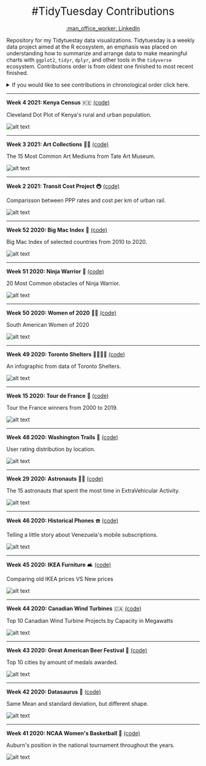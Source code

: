<h1 style="font-weight:normal" align="center">
 #TidyTuesday Contributions
</h1>
<a href="https://www.linkedin.com/in/luis-freites-navia/">
<p align="center">:man_office_worker: LinkedIn</p>
</a>

Repository for my Tidytuestay data visualizations. Tidytuesday is a weekly data project aimed at the R ecosystem, an emphasis was placed on understanding how to summarize and arrange data to make meaningful charts with `ggplot2`, `tidyr`, `dplyr`, and other tools in the `tidyverse` ecosystem.
Contributions order is from oldest one finished to most recent finished.

<details>
  <summary>If you would like to see contributions in chronological order click here.</summary>

<!-- toc -->
**Contributions 2020**
 - 2020/Week 15: [Tour de France :bicyclist:](https://github.com/Zetluis/R_Tidytuesday/tree/master/W15_Tour_de_France)
 - 2020/Week 29: [Astronauts :astronaut:](https://github.com/Zetluis/R_Tidytuesday/tree/master/W29_Astronauts)
 - 2020/Week 41: [NCAA Women's Basketball :basketball:](https://github.com/Zetluis/R_Tidytuesday/tree/master/W41_NCAA_women_basketball)
 - 2020/Week 42: [Datasaurus :t-rex:](https://github.com/Zetluis/R_Tidytuesday/tree/master/W42_datasaurus)
 - 2020/Week 43: [Beer Awards :beer:](https://github.com/Zetluis/R_Tidytuesday/tree/master/W43_Beer_Awards)
 - 2020/Week 44: [Canadian Wind Turbines :canada:](https://github.com/Zetluis/R_Tidytuesday/tree/master/W44_Canadian_Wind_Turbines)
 - 2020/Week 45: [Ikea Furniture :couch_and_lamp:](https://github.com/Zetluis/R_Tidytuesday/tree/master/W45_IKEA_Furniture)
 - 2020/Week 46: [Phone Usage :phone:](https://github.com/Zetluis/R_Tidytuesday/tree/master/W46_%20Phone_Usage)
 - 2020/Week 48: [Washigton Trails :sunrise_over_mountains:](https://github.com/Zetluis/R_Tidytuesday/tree/master/W48_Washington_Trails)
 - 2020/Week 49: [Toronto Shelters :family_man_woman_girl_boy:](https://github.com/Zetluis/R_Tidytuesday/tree/master/W49_Toronto_Shelters)
 - 2020/Week 50: [Women of 2020 :red_haired_woman:](https://github.com/Zetluis/R_Tidytuesday/tree/master/W50_Women_of_2020)
 - 2020/Week 51: [Ninja Warrior :climbing:](https://github.com/Zetluis/R_Tidytuesday/tree/master/W51_Ninja_Warrior)
 - 2020/Week 52: [Big Mac Index :hamburger:](https://github.com/Zetluis/R_Tidytuesday/tree/master/W52_Big_Mac_Index)
 
 **Contributions 2021**
 - 2021/Week 2: [Transit Cost Project :metro:](https://github.com/Zetluis/R_Tidytuesday/tree/master/2021/W02_Transit_Cost)
 - 2021/Week 3: [Art Collections :artist:](https://github.com/Zetluis/R_Tidytuesday/tree/master/2021/W03_Art_Collections)
 - 2021/Week 4: [Kenya Census :kenya:](https://github.com/Zetluis/R_Tidytuesday/tree/master/2021/W04_Kenya_Census)
 
<!-- tocstop -->
</details>

---     
**Week 4 2021: Kenya Census** :kenya: [(code)](https://github.com/Zetluis/R_Tidytuesday/blob/master/2021/W04_Kenya_Census/W04_Kenya_Census.R)

Cleveland Dot Plot of Kenya's rural and urban population.

![alt text](https://github.com/Zetluis/R_Tidytuesday/blob/master/2021/W04_Kenya_Census/Kenya_census.png)

---

**Week 3 2021: Art Collections** :artist: [(code)](https://github.com/Zetluis/R_Tidytuesday/blob/master/2021/W03_Art_Collections/W03_Art_Collections.R)

The 15 Most Common Art Mediums from Tate Art Museum.

![alt text](https://github.com/Zetluis/R_Tidytuesday/blob/master/2021/W03_Art_Collections/art_med.png)

---

**Week 2 2021: Transit Cost Project** :metro: [(code)](https://github.com/Zetluis/R_Tidytuesday/blob/master/2021/W02_Transit_Cost/W02_TRansit_Cost.R)

Comparisson between PPP rates and cost per km of urban rail.

![alt text](https://github.com/Zetluis/R_Tidytuesday/blob/master/2021/W02_Transit_Cost/Transit.png)

---

**Week 52 2020: Big Mac Index** :hamburger: [(code)](https://github.com/Zetluis/R_Tidytuesday/blob/master/2020/W52_Big_Mac_Index/W52_Big_Mac_Index.R)

Big Mac Index of selected countries from 2010 to 2020.

![alt text](https://github.com/Zetluis/R_Tidytuesday/blob/master/2020/W52_Big_Mac_Index/Burgernomics.png)

---

**Week 51 2020: Ninja Warrior** :climbing: [(code)](https://github.com/Zetluis/R_Tidytuesday/blob/master/2020/W51_Ninja_Warrior/W51_Ninja_Warrior.R)

20 Most Common obstacles of Ninja Warrior.

![alt text](https://github.com/Zetluis/R_Tidytuesday/blob/master/2020/W51_Ninja_Warrior/ninja_obstacles.png)

---
**Week 50 2020: Women of 2020** :red_haired_woman: [(code)](https://github.com/Zetluis/R_Tidytuesday/blob/master/2020/W50_Women_of_2020/W50_Women_of_2020.R)

South American Women of 2020

![alt text](https://github.com/Zetluis/R_Tidytuesday/blob/master/2020/W50_Women_of_2020/women1.png)

---
**Week 49 2020: Toronto Shelters** :family_man_woman_girl_boy: [(code)](https://github.com/Zetluis/R_Tidytuesday/blob/master/2020/W49_Toronto_Shelters/W49_Toronto_Shelters.R)

An infographic from data of Toronto Shelters.

![alt text](https://github.com/Zetluis/R_Tidytuesday/blob/master/2020/W49_Toronto_Shelters/Shelters.png)

---
**Week 15 2020: Tour de France** :bicyclist: [(code)](https://github.com/Zetluis/R_Tidytuesday/blob/master/2020/W15_Tour_de_France/W15_Tour_de_France.R)

Tour the France winners from 2000 to 2019.

![alt text](https://github.com/Zetluis/R_Tidytuesday/blob/master/2020/W15_Tour_de_France/tdf_table.jpg)

---                                                                  
**Week 48 2020: Washington Trails** :sunrise_over_mountains: [(code)]( https://github.com/Zetluis/R_Tidytuesday/blob/master/2020/W48_Washington_Trails/W48_Washington_Trails.R)

User rating distribution by location.

![alt text](https://github.com/Zetluis/R_Tidytuesday/blob/master/2020/W48_Washington_Trails/washington_ridge_plot.png)

---
**Week 29 2020: Astronauts** :astronaut: [(code)](https://github.com/Zetluis/R_Tidytuesday/blob/master/2020/W29_Astronauts/W29_Astronauts.R)

The 15 astronauts that spent the most time in ExtraVehicular Activity.

![alt text](https://github.com/Zetluis/R_Tidytuesday/blob/master/2020/W29_Astronauts/astronauts.png)

---
**Week 46 2020: Historical Phones** :phone: [(code)](https://github.com/Zetluis/R_Tidytuesday/blob/master/2020/W46_%20Phone_Usage/W46_%20Phone_Usage.R)

Telling a little story about Venezuela's mobile subscriptions.

![alt text](https://github.com/Zetluis/R_Tidytuesday/blob/master/2020/W46_%20Phone_Usage/venezuela_story.png)

---
**Week 45 2020: IKEA Furniture** :couch_and_lamp: [(code)](https://github.com/Zetluis/R_Tidytuesday/blob/master/2020/W45_IKEA_Furniture/W45_IKEA_Furniture.R)

Comparing old IKEA prices VS New prices

![alt text](https://github.com/Zetluis/R_Tidytuesday/blob/master/2020/W45_IKEA_Furniture/ikea_plot.png)

---
**Week 44 2020: Canadian Wind Turbines** :canada: [(code)](https://github.com/Zetluis/R_Tidytuesday/blob/master/2020/W44_Canadian_Wind_Turbines/W44_Canadian_Wind_Turbines.R)

Top 10 Canadian Wind Turbine Projects by Capacity in Megawatts

![alt text](https://github.com/Zetluis/R_Tidytuesday/blob/master/2020/W44_Canadian_Wind_Turbines/wind%20tablePNG.PNG?raw=true)

---
**Week 43 2020: Great American Beer Festival** :beer: [(code)](https://github.com/Zetluis/R_Tidytuesday/blob/master/2020/W43_Beer_Awards/W43_Beer_Awards.R)

Top 10 cities by amount of medals awarded.

![alt text](https://github.com/Zetluis/R_Tidytuesday/blob/master/2020/W43_Beer_Awards/GABF.png)

---
**Week 42 2020: Datasaurus** :t-rex: [(code)](https://github.com/Zetluis/R_Tidytuesday/blob/master/2020/W42_datasaurus/W42_datasaurus.R)

Same Mean and standard deviation, but different shape.

![alt text](https://github.com/Zetluis/R_Tidytuesday/blob/master/2020/W42_datasaurus/datasaurus.png)

---
**Week 41 2020: NCAA Women's Basketball** :basketball: [(code)](https://github.com/Zetluis/R_Tidytuesday/blob/master/2020/W41_NCAA_women_basketball/W41_NCAA_women_basketball.R)

Auburn's position in the national tournament throughout the years. 

![alt text](https://github.com/Zetluis/R_Tidytuesday/blob/master/2020/W41_NCAA_women_basketball/Team_position.png)


